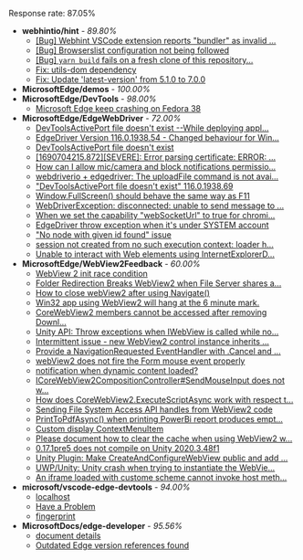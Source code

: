 Response rate: 87.05%

* **webhintio/hint** - _89.80%_
  * [[Bug] Webhint VSCode extension reports "bundler" as invalid ...](https://github.com/webhintio/hint/issues/5563)
  * [[Bug] Browserslist configuration not being followed](https://github.com/webhintio/hint/issues/5556)
  * [[Bug] `yarn build` fails on a fresh clone of this repository...](https://github.com/webhintio/hint/issues/5657)
  * [Fix: utils-dom dependency](https://github.com/webhintio/hint/pull/5564)
  * [Fix: Update 'latest-version' from 5.1.0 to 7.0.0](https://github.com/webhintio/hint/pull/5471)
* **MicrosoftEdge/demos** - _100.00%_
* **MicrosoftEdge/DevTools** - _98.00%_
  * [Microsoft Edge keep crashing on Fedora 38](https://github.com/MicrosoftEdge/DevTools/issues/176)
* **MicrosoftEdge/EdgeWebDriver** - _72.00%_
  * [DevToolsActivePort file doesn't exist --While deploying appl...](https://github.com/MicrosoftEdge/EdgeWebDriver/issues/108)
  * [EdgeDriver Version 116.0.1938.54 - Changed behaviour for Win...](https://github.com/MicrosoftEdge/EdgeWebDriver/issues/106)
  * [DevToolsActivePort file doesn't exist](https://github.com/MicrosoftEdge/EdgeWebDriver/issues/101)
  * [[1690704215.872][SEVERE]: Error parsing certificate: ERROR: ...](https://github.com/MicrosoftEdge/EdgeWebDriver/issues/99)
  * [How can I allow mic/camera and block notifications permissio...](https://github.com/MicrosoftEdge/EdgeWebDriver/issues/98)
  * [webdriverio + edgedriver: The uploadFile command is not avai...](https://github.com/MicrosoftEdge/EdgeWebDriver/issues/97)
  * ["DevToolsActivePort file doesn't exist" 116.0.1938.69](https://github.com/MicrosoftEdge/EdgeWebDriver/issues/109)
  * [Window.FullScreen()  should behave the same way as F11](https://github.com/MicrosoftEdge/EdgeWebDriver/issues/107)
  * [WebDriverException: disconnected: unable to send message to ...](https://github.com/MicrosoftEdge/EdgeWebDriver/issues/104)
  * [When we set the capability "webSocketUrl" to true for chromi...](https://github.com/MicrosoftEdge/EdgeWebDriver/issues/103)
  * [EdgeDriver throw exception when it's under SYSTEM account](https://github.com/MicrosoftEdge/EdgeWebDriver/issues/100)
  * ["No node with given id found" issue](https://github.com/MicrosoftEdge/EdgeWebDriver/issues/96)
  * [session not created from no such execution context: loader h...](https://github.com/MicrosoftEdge/EdgeWebDriver/issues/95)
  * [Unable to interact with Web elements using InternetExplorerD...](https://github.com/MicrosoftEdge/EdgeWebDriver/issues/91)
* **MicrosoftEdge/WebView2Feedback** - _60.00%_
  * [WebView 2 init race condition](https://github.com/MicrosoftEdge/WebView2Feedback/issues/3757)
  * [Folder Redirection Breaks WebView2 when File Server shares a...](https://github.com/MicrosoftEdge/WebView2Feedback/issues/3756)
  * [How to close webView2 after using Navigate()](https://github.com/MicrosoftEdge/WebView2Feedback/issues/3754)
  * [Win32 app using WebView2 will hang at the 6 minute mark.](https://github.com/MicrosoftEdge/WebView2Feedback/issues/3753)
  * [CoreWebView2 members cannot be accessed after removing Downl...](https://github.com/MicrosoftEdge/WebView2Feedback/issues/3750)
  * [Unity API: Throw exceptions when IWebView is called while no...](https://github.com/MicrosoftEdge/WebView2Feedback/issues/3746)
  * [Intermittent issue - new WebView2 control instance inherits ...](https://github.com/MicrosoftEdge/WebView2Feedback/issues/3745)
  * [Provide a NavigationRequested EventHandler with .Cancel and ...](https://github.com/MicrosoftEdge/WebView2Feedback/issues/3741)
  * [webView2 does not fire the Form mouse event properly](https://github.com/MicrosoftEdge/WebView2Feedback/issues/3740)
  * [notification when dynamic content loaded?](https://github.com/MicrosoftEdge/WebView2Feedback/issues/3720)
  * [ICoreWebView2CompositionController#SendMouseInput does not w...](https://github.com/MicrosoftEdge/WebView2Feedback/issues/3713)
  * [How does CoreWebView2.ExecuteScriptAsync work with respect t...](https://github.com/MicrosoftEdge/WebView2Feedback/issues/3708)
  * [Sending File System Access API handles from WebView2 code](https://github.com/MicrosoftEdge/WebView2Feedback/issues/3706)
  * [PrintToPdfAsync() when printing PowerBi report produces empt...](https://github.com/MicrosoftEdge/WebView2Feedback/issues/3749)
  * [Custom display ContextMenuItem](https://github.com/MicrosoftEdge/WebView2Feedback/issues/3735)
  * [Please document how to clear the cache when using WebView2 w...](https://github.com/MicrosoftEdge/WebView2Feedback/issues/3727)
  * [0.17.1pre5 does not compile on Unity 2020.3.48f1](https://github.com/MicrosoftEdge/WebView2Feedback/issues/3726)
  * [Unity Plugin: Make CreateAndConfigureWebView public and add ...](https://github.com/MicrosoftEdge/WebView2Feedback/issues/3722)
  * [UWP/Unity: Unity crash when trying to instantiate the WebVie...](https://github.com/MicrosoftEdge/WebView2Feedback/issues/3721)
  * [An iframe loaded with custome scheme cannot invoke host meth...](https://github.com/MicrosoftEdge/WebView2Feedback/issues/3716)
* **microsoft/vscode-edge-devtools** - _94.00%_
  * [localhost](https://github.com/microsoft/vscode-edge-devtools/issues/1720)
  * [Have a Problem](https://github.com/microsoft/vscode-edge-devtools/issues/1718)
  * [fingerprint](https://github.com/microsoft/vscode-edge-devtools/issues/1719)
* **MicrosoftDocs/edge-developer** - _95.56%_
  * [document details](https://github.com/MicrosoftDocs/edge-developer/issues/2819)
  * [Outdated Edge version references found](https://github.com/MicrosoftDocs/edge-developer/issues/2816)